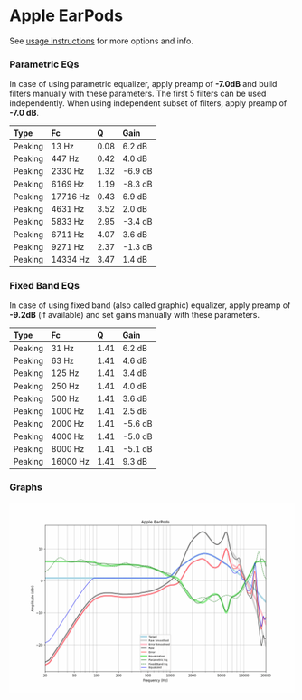 # Apple EarPods
See [usage instructions](https://github.com/jaakkopasanen/AutoEq#usage) for more options and info.

### Parametric EQs
In case of using parametric equalizer, apply preamp of **-7.0dB** and build filters manually
with these parameters. The first 5 filters can be used independently.
When using independent subset of filters, apply preamp of **-7.0 dB**.

| Type    | Fc       |    Q | Gain    |
|:--------|:---------|:-----|:--------|
| Peaking | 13 Hz    | 0.08 | 6.2 dB  |
| Peaking | 447 Hz   | 0.42 | 4.0 dB  |
| Peaking | 2330 Hz  | 1.32 | -6.9 dB |
| Peaking | 6169 Hz  | 1.19 | -8.3 dB |
| Peaking | 17716 Hz | 0.43 | 6.9 dB  |
| Peaking | 4631 Hz  | 3.52 | 2.0 dB  |
| Peaking | 5833 Hz  | 2.95 | -3.4 dB |
| Peaking | 6711 Hz  | 4.07 | 3.6 dB  |
| Peaking | 9271 Hz  | 2.37 | -1.3 dB |
| Peaking | 14334 Hz | 3.47 | 1.4 dB  |

### Fixed Band EQs
In case of using fixed band (also called graphic) equalizer, apply preamp of **-9.2dB**
(if available) and set gains manually with these parameters.

| Type    | Fc       |    Q | Gain    |
|:--------|:---------|:-----|:--------|
| Peaking | 31 Hz    | 1.41 | 6.2 dB  |
| Peaking | 63 Hz    | 1.41 | 4.6 dB  |
| Peaking | 125 Hz   | 1.41 | 3.4 dB  |
| Peaking | 250 Hz   | 1.41 | 4.0 dB  |
| Peaking | 500 Hz   | 1.41 | 3.6 dB  |
| Peaking | 1000 Hz  | 1.41 | 2.5 dB  |
| Peaking | 2000 Hz  | 1.41 | -5.6 dB |
| Peaking | 4000 Hz  | 1.41 | -5.0 dB |
| Peaking | 8000 Hz  | 1.41 | -5.1 dB |
| Peaking | 16000 Hz | 1.41 | 9.3 dB  |

### Graphs
![](./Apple%20EarPods.png)